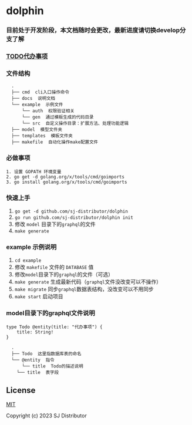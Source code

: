 # dolphin

### 目前处于开发阶段，本文档随时会更改，最新进度请切换develop分支了解

### [TODO代办事项](docs/TODO.md)

### 文件结构
```
  .
  ├── cmd  cli入口操作命令
  ├── docs  说明文档
  └── example  示例文件
      └── auth  权限验证相关
      └── gen  通过模板生成的代码目录
      └── src  自定义操作目录：扩展方法、处理功能逻辑
  ├── model  模型文件夹
  ├── templates  模板文件夹
  ├── makefile  自动化操作make配置文件
```

### 必做事项
```
1. 设置 GOPATH 环境变量
2. go get -d golang.org/x/tools/cmd/goimports
3. go install golang.org/x/tools/cmd/goimports
```

### 快速上手

1. `go get -d github.com/sj-distributor/dolphin`
2. `go run github.com/sj-distributor/dolphin init`
3. 修改 `model` 目录下的`graphql`的文件
4. `make generate`

### example 示例说明
  1. `cd example`
  2. 修改 `makefile` 文件的 `DATABASE` 值
  3. 修改`model`目录下的`graphql`的文件（可选）
  4. `make generate` 生成最新代码（`graphql`文件没改变可以不操作）
  5. `make migrate` 同步`graphql`数据表结构，没改变可以不用同步
  6. `make start` 启动项目

### model目录下的graphql文件说明
```
type Todo @entity(title: "代办事项") {
	title: String!
}
```
```
  .
  ├── Todo  这里指数据库表的命名
  └── @entity  指令
      └── title  Todo的描述说明
    └── title  表字段
```
## License

[MIT](https://opensource.org/licenses/MIT)

Copyright (c) 2023 SJ Distributor
